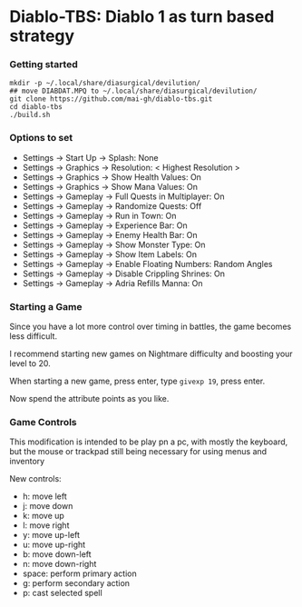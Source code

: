# Diablo-TBS: Diablo 1 as turn based strategy


### Getting started

```
mkdir -p ~/.local/share/diasurgical/devilution/
## move DIABDAT.MPQ to ~/.local/share/diasurgical/devilution/
git clone https://github.com/mai-gh/diablo-tbs.git
cd diablo-tbs
./build.sh 
```

### Options to set
 - Settings -> Start Up -> Splash: None
 - Settings -> Graphics -> Resolution: < Highest Resolution >
 - Settings -> Graphics -> Show Health Values: On
 - Settings -> Graphics -> Show Mana Values: On
 - Settings -> Gameplay -> Full Quests in Multiplayer: On
 - Settings -> Gameplay -> Randomize Quests: Off
 - Settings -> Gameplay -> Run in Town: On
 - Settings -> Gameplay -> Experience Bar: On
 - Settings -> Gameplay -> Enemy Health Bar: On
 - Settings -> Gameplay -> Show Monster Type: On
 - Settings -> Gameplay -> Show Item Labels: On
 - Settings -> Gameplay -> Enable Floating Numbers: Random Angles
 - Settings -> Gameplay -> Disable Crippling Shrines: On
 - Settings -> Gameplay -> Adria Refills Manna: On

### Starting a Game

Since you have a lot more control over timing in battles, the game becomes less difficult.

I recommend starting new games on Nightmare difficulty and boosting your level to 20.

When starting a new game, press enter, type `givexp 19`, press enter.

Now spend the attribute points as you like. 

### Game Controls

This modification is intended to be play pn a pc, with mostly the keyboard, but the mouse or trackpad still being necessary for using menus and inventory

New controls:

 - h: move left
 - j: move down
 - k: move up
 - l: move right
 - y: move up-left
 - u: move up-right
 - b: move down-left
 - n: move down-right
 - space: perform primary action
 - g: perform secondary action
 - p: cast selected spell 
